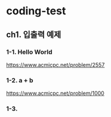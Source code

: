 # coding-test
## ch1. 입출력 예제
### 1-1. Hello World
https://www.acmicpc.net/problem/2557

### 1-2. a + b
https://www.acmicpc.net/problem/1000

### 1-3. 